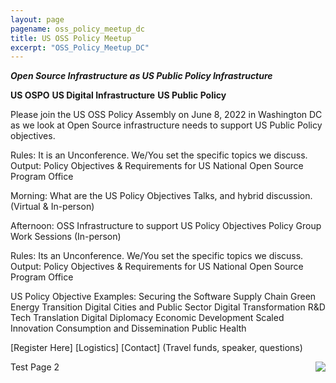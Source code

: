 ```yaml
---
layout: page
pagename: oss_policy_meetup_dc
title: US OSS Policy Meetup
excerpt: "OSS_Policy_Meetup_DC"
---
```


***Open Source Infrastructure as US Public Policy Infrastructure***

**US OSPO**
**US Digital Infrastructure**
**US Public Policy**

Please join the US OSS Policy Assembly on June 8, 2022 in Washington DC as we look at Open Source infrastructure needs to support US Public Policy objectives.  

Rules:  It is an Unconference.  We/You set the specific topics we discuss.
Output:  Policy Objectives & Requirements for US National Open Source Program Office

Morning:    	What are the US Policy Objectives 
      	Talks, and hybrid discussion. (Virtual & In-person)

Afternoon: 	OSS Infrastructure to support US Policy Objectives
Policy Group Work Sessions (In-person)

Rules:  	Its an Unconference.  We/You set the specific topics we discuss.
Output:  	Policy Objectives & Requirements for US National Open Source Program Office

US Policy Objective Examples:
	Securing the Software Supply Chain
	Green Energy Transition
	Digital Cities and Public Sector Digital Transformation
	R&D Tech Translation
	Digital Diplomacy
	Economic Development
	Scaled Innovation Consumption and Dissemination
	Public Health

[Register Here]
[Logistics]
[Contact]  (Travel funds, speaker, questions)

<img src="{{ ASSET_PATH }}/assets/images/InfrastructureUSOSPO.png" style="float:right;max-width:300px;" />
Test Page 2

